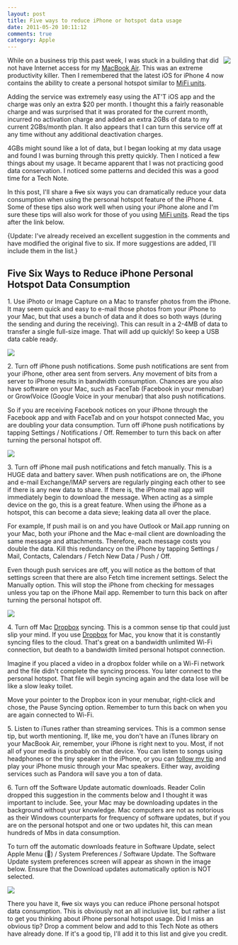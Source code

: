 ```yaml
---
layout: post
title: Five ways to reduce iPhone or hotspot data usage
date: 2011-05-20 10:11:12
comments: true
category: Apple
---
```


<img src="http://2.bp.blogspot.com/-6VdxGgIIbXA/TdamjsD0jMI/AAAAAAAA1SA/SpvuoUkcdr0/s200/Personal+Hotspot.png" align="right" />While on a business trip this past week, I was stuck in a building that did not have Internet access for my [MacBook Air][2]. This was an extreme productivity killer. Then I remembered that the latest iOS for iPhone 4 now contains the ability to create a personal hotspot similar to [MiFi units][3].

Adding the service was extremely easy using the AT'T iOS app and the charge was only an extra $20 per month. I thought this a fairly reasonable charge and was surprised that it was prorated for the current month, incurred no activation charge and added an extra 2GBs of data to my current 2GBs/month plan. It also appears that I can turn this service off at any time without any additional deactivation charges.

4GBs might sound like a lot of data, but I began looking at my data usage and found I was burning through this pretty quickly. Then I noticed a few things about my usage. It became apparent that I was not practicing good data conservation. I noticed some patterns and decided this was a good time for a Tech Note.

In this post, I'll share a <strike>five</strike> six ways you can dramatically reduce your data consumption when using the personal hotspot feature of the iPhone 4. Some of these tips also work well when using your iPhone alone and I'm sure these tips will also work for those of you using [MiFi units][3]. Read the tips after the link below.

{Update: I've already received an excellent suggestion in the comments and have modified the original five to six. If more suggestions are added, I'll include them in the list.}

## Five Six Ways to Reduce iPhone Personal Hotspot Data Consumption

1\. Use iPhoto or Image Capture on a Mac to transfer photos from the iPhone. It may seem quick and easy to e-mail those photos from your iPhone to your Mac, but that uses a bunch of data and it does so both ways (during the sending and during the receiving). This can result in a 2-4MB of data to transfer a single full-size image. That will add up quickly! So keep a USB data cable ready.

![][4]

2\. Turn off iPhone push notifications. Some push notifications are sent from your iPhone, other area sent from servers. Any movement of bits from a server to iPhone results in bandwidth consumption. Chances are you also have software on your Mac, such as FaceTab (Facebook in your menubar) or GrowlVoice (Google Voice in your menubar) that also push notifications. 

So if you are receiving Facebook notices on your iPhone through the Facebook app and with FaceTab and on your hotspot connected Mac, you are doubling your data consumption. Turn off iPhone push notifications by tapping Settings / Notifications / Off. Remember to turn this back on after turning the personal hotspot off.

![][5]

3\. Turn off iPhone mail push notifications and fetch manually. This is a HUGE data and battery saver. When push notifications are on, the iPhone and e-mail Exchange/IMAP servers are regularly pinging each other to see if there is any new data to share. If there is, the iPhone mail app will immediately begin to download the message. When acting as a simple device on the go, this is a great feature. When using the iPhone as a hotspot, this can become a data sieve; leaking data all over the place.

For example, If push mail is on and you have Outlook or Mail.app running on your Mac, both your iPhone and the Mac e-mail client are downloading the same message and attachments. Therefore, each message costs you double the data. Kill this redundancy on the iPhone by tapping Settings / Mail, Contacts, Calendars / Fetch New Data / Push / Off. 

Even though push services are off, you will notice as the bottom of that settings screen that there are also Fetch time increment settings. Select the Manually option. This will stop the iPhone from checking for messages unless you tap on the iPhone Mail app. Remember to turn this back on after turning the personal hotspot off.

![][6]

4\. Turn off Mac [Dropbox][7] syncing. This is a common sense tip that could just slip your mind. If you use [Dropbox][7] for Mac, you know that it is constantly syncing files to the cloud. That's great on a bandwidth unlimited Wi-Fi connection, but death to a bandwidth limited personal hotspot connection.

Imagine if you placed a video in a dropbox folder while on a Wi-Fi network and the file didn't complete the syncing process. You later connect to the personal hotspot. That file will begin syncing again and the data lose will be like a slow leaky toilet.

Move your pointer to the Dropbox icon in your menubar, right-click and chose, the Pause Syncing option. Remember to turn this back on when you are again connected to Wi-Fi.

5\. Listen to iTunes rather than streaming services. This is a common sense tip, but worth mentioning. If, like me, you don't have an iTunes library on your MacBook Air, remember, your iPhone is right next to you. Most, if not all of your media is probably on that device. You can listen to songs using headphones or the tiny speaker in the iPhone, or you can [follow my tip][8] and play your iPhone music through your Mac speakers. Either way, avoiding services such as Pandora will save you a ton of data.

6\. Turn off the Software Update automatic downloads. Reader Colin dropped this suggestion in the comments below and I thought it was important to include. See, your Mac may be downloading updates in the background without your knowledge. Mac computers are not as notorious as their Windows counterparts for frequency of software updates, but if you are on the personal hotspot and one or two updates hit, this can mean hundreds of Mbs in data consumption.

To turn off the automatic downloads feature in Software Update, select Apple Menu () / System Preferences / Software Update. The Software Update system preferences screen will appear as shown in the image below. Ensure that the Download updates automatically option is NOT selected.

![][9]

There you have it, <strike>five</strike> six ways you can reduce iPhone personal hotspot data consumption. This is obviously not an all inclusive list, but rather a list to get you thinking about iPhone personal hotspot usage. Did I miss an obvious tip? Drop a comment below and add to this Tech Note as others have already done. If it's a good tip, I'll add it to this list and give you credit.

[2]: https://www.amazon.com/dp/B0047DVVZO/ref=as_li_ss_til?tag=bricinmypockb-20&amp;camp=213381&amp;creative=390973&amp;linkCode=as4&amp;creativeASIN=B0047DVVZO&amp;adid=0ZYHMX9S4H9MPSGB0ZEM&amp;
[3]: http://www.amazon.com/gp/redirect.html?ie=UTF8&amp;location=http%3A%2F%2Fwww.amazon.com%2Fs%3Fie%3DUTF8%26x%3D0%26ref_%3Dnb_sb_ss_sc_0_4%26y%3D0%26field-keywords%3Dmifi%26url%3Dsearch-alias%253Daps%26sprefix%3Dmifi%23&amp;tag=bricinmypockb-20&amp;linkCode=ur2&amp;camp=1789&amp;creative=390957
[4]: http://4.bp.blogspot.com/-qwHYByIBNHM/TdamifxAq6I/AAAAAAAA1R4/Scv8krr-x-0/s200/Notifications.PNG
[5]: http://3.bp.blogspot.com/-YWaVlPW7qfo/Tdamging-JI/AAAAAAAA1Rw/Fd6Xl-BqKTs/s200/Fetch+New+Data.PNG
[6]: http://3.bp.blogspot.com/-10VSZ3BKvOk/Tdamix69fuI/AAAAAAAA1R8/1y1ZfdhcrPo/s200/Pause+Synching.png
[7]: http://db.tt/11cphuY
[8]: http://www.docstechnotes.com/2011/05/dont-duplicate-your-macbook-air-and-ios.html
[9]: http://1.bp.blogspot.com/-f9_lwJRtgkw/TdfG1NBE9GI/AAAAAAAA1SU/7RzdvjwtvMw/s400/Automatic+Software+Updates.png
  